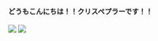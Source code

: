 #### どうもこんにちは！！クリスペプラーです！！  
![](https://storage.leon.jp/image/2017/08/15015701045281/1600/ChrisPeppler-019.jpg)
![](https://storage.leon.jp/image/2017/08/15015701045281/1600/ChrisPeppler-019.jpg)